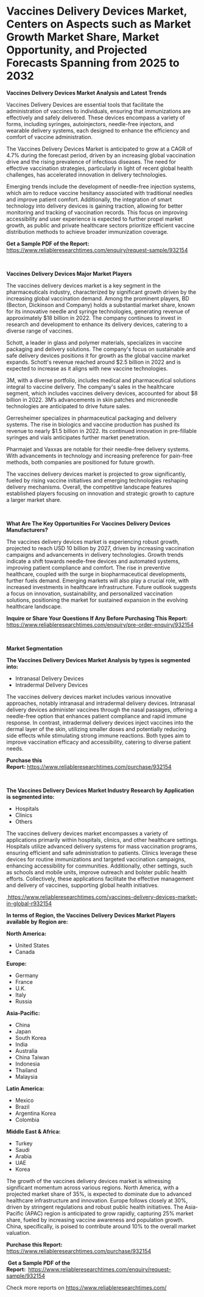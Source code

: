 <p><h1>Vaccines Delivery Devices Market, Centers on Aspects such as Market Growth Market Share, Market Opportunity, and Projected Forecasts Spanning from 2025 to 2032</h1></p><p><strong>Vaccines Delivery Devices Market Analysis and Latest Trends</strong></p>
<p><p>Vaccines Delivery Devices are essential tools that facilitate the administration of vaccines to individuals, ensuring that immunizations are effectively and safely delivered. These devices encompass a variety of forms, including syringes, autoinjectors, needle-free injectors, and wearable delivery systems, each designed to enhance the efficiency and comfort of vaccine administration.</p><p>The Vaccines Delivery Devices Market is anticipated to grow at a CAGR of 4.7% during the forecast period, driven by an increasing global vaccination drive and the rising prevalence of infectious diseases. The need for effective vaccination strategies, particularly in light of recent global health challenges, has accelerated innovation in delivery technologies. </p><p>Emerging trends include the development of needle-free injection systems, which aim to reduce vaccine hesitancy associated with traditional needles and improve patient comfort. Additionally, the integration of smart technology into delivery devices is gaining traction, allowing for better monitoring and tracking of vaccination records. This focus on improving accessibility and user experience is expected to further propel market growth, as public and private healthcare sectors prioritize efficient vaccine distribution methods to achieve broader immunization coverage.</p></p>
<p><strong>Get a Sample PDF of the Report:&nbsp;</strong> <a href="https://www.reliableresearchtimes.com/enquiry/request-sample/932154?utm_campaign=3584&utm_medium=2&utm_source=Github&utm_content=ia&utm_term=21032025&utm_id=vaccines-delivery-devices">https://www.reliableresearchtimes.com/enquiry/request-sample/932154</a></p>
<p>&nbsp;</p>
<p><strong>Vaccines Delivery Devices Major Market Players</strong></p>
<p><p>The vaccines delivery devices market is a key segment in the pharmaceuticals industry, characterized by significant growth driven by the increasing global vaccination demand. Among the prominent players, BD (Becton, Dickinson and Company) holds a substantial market share, known for its innovative needle and syringe technologies, generating revenue of approximately $18 billion in 2022. The company continues to invest in research and development to enhance its delivery devices, catering to a diverse range of vaccines.</p><p>Schott, a leader in glass and polymer materials, specializes in vaccine packaging and delivery solutions. The company's focus on sustainable and safe delivery devices positions it for growth as the global vaccine market expands. Schott's revenue reached around $2.5 billion in 2022 and is expected to increase as it aligns with new vaccine technologies.</p><p>3M, with a diverse portfolio, includes medical and pharmaceutical solutions integral to vaccine delivery. The company's sales in the healthcare segment, which includes vaccines delivery devices, accounted for about $8 billion in 2022. 3M’s advancements in skin patches and microneedle technologies are anticipated to drive future sales.</p><p>Gerresheimer specializes in pharmaceutical packaging and delivery systems. The rise in biologics and vaccine production has pushed its revenue to nearly $1.5 billion in 2022. Its continued innovation in pre-fillable syringes and vials anticipates further market penetration.</p><p>Pharmajet and Vaxxas are notable for their needle-free delivery systems. With advancements in technology and increasing preference for pain-free methods, both companies are positioned for future growth.</p><p>The vaccines delivery devices market is projected to grow significantly, fueled by rising vaccine initiatives and emerging technologies reshaping delivery mechanisms. Overall, the competitive landscape features established players focusing on innovation and strategic growth to capture a larger market share.</p></p>
<p>&nbsp;</p>
<p><strong>What Are The Key Opportunities For Vaccines Delivery Devices Manufacturers?</strong></p>
<p><p>The vaccines delivery devices market is experiencing robust growth, projected to reach USD 10 billion by 2027, driven by increasing vaccination campaigns and advancements in delivery technologies. Growth trends indicate a shift towards needle-free devices and automated systems, improving patient compliance and comfort. The rise in preventive healthcare, coupled with the surge in biopharmaceutical developments, further fuels demand. Emerging markets will also play a crucial role, with increased investments in healthcare infrastructure. Future outlook suggests a focus on innovation, sustainability, and personalized vaccination solutions, positioning the market for sustained expansion in the evolving healthcare landscape.</p></p>
<p><strong>Inquire or Share Your Questions If Any Before Purchasing This Report:</strong> <a href="https://www.reliableresearchtimes.com/enquiry/pre-order-enquiry/932154?utm_campaign=3584&utm_medium=2&utm_source=Github&utm_content=ia&utm_term=21032025&utm_id=vaccines-delivery-devices">https://www.reliableresearchtimes.com/enquiry/pre-order-enquiry/932154</a></p>
<p>&nbsp;</p>
<p><strong>Market Segmentation</strong></p>
<p><strong>The Vaccines Delivery Devices Market Analysis by types is segmented into:</strong></p>
<p><ul><li>Intranasal Delivery Devices</li><li>Intradermal Delivery Devices</li></ul></p>
<p><p>The vaccines delivery devices market includes various innovative approaches, notably intranasal and intradermal delivery devices. Intranasal delivery devices administer vaccines through the nasal passages, offering a needle-free option that enhances patient compliance and rapid immune response. In contrast, intradermal delivery devices inject vaccines into the dermal layer of the skin, utilizing smaller doses and potentially reducing side effects while stimulating strong immune reactions. Both types aim to improve vaccination efficacy and accessibility, catering to diverse patient needs.</p></p>
<p><strong>Purchase this Report:&nbsp;</strong><a href="https://www.reliableresearchtimes.com/purchase/932154?utm_campaign=3584&utm_medium=2&utm_source=Github&utm_content=ia&utm_term=21032025&utm_id=vaccines-delivery-devices">https://www.reliableresearchtimes.com/purchase/932154</a></p>
<p>&nbsp;</p>
<p><strong>The Vaccines Delivery Devices Market Industry Research by Application is segmented into:</strong></p>
<p><ul><li>Hospitals</li><li>Clinics</li><li>Others</li></ul></p>
<p><p>The vaccines delivery devices market encompasses a variety of applications primarily within hospitals, clinics, and other healthcare settings. Hospitals utilize advanced delivery systems for mass vaccination programs, ensuring efficient and safe administration to patients. Clinics leverage these devices for routine immunizations and targeted vaccination campaigns, enhancing accessibility for communities. Additionally, other settings, such as schools and mobile units, improve outreach and bolster public health efforts. Collectively, these applications facilitate the effective management and delivery of vaccines, supporting global health initiatives.</p></p>
<p><a href="https://www.reliableresearchtimes.com/vaccines-delivery-devices-market-in-global-r932154?utm_campaign=3584&utm_medium=2&utm_source=Github&utm_content=ia&utm_term=21032025&utm_id=vaccines-delivery-devices">&nbsp;https://www.reliableresearchtimes.com/vaccines-delivery-devices-market-in-global-r932154</a></p>
<p><strong>In terms of Region, the Vaccines Delivery Devices Market Players available by Region are:</strong></p>
<p>
    <p> <strong> North America: </strong>
        <ul>
            <li>United States</li>
            <li>Canada</li>
        </ul>
        </p> 
    <p> <strong> Europe: </strong>
        <ul>
            <li>Germany</li>
            <li>France</li>
            <li>U.K.</li>
            <li>Italy</li>
            <li>Russia</li>
        </ul>
        </p> 
    <p> <strong> Asia-Pacific: </strong>
        <ul>
            <li>China</li>
            <li>Japan</li>
            <li>South Korea</li>
            <li>India</li>
            <li>Australia</li>
            <li>China Taiwan</li>
            <li>Indonesia</li>
            <li>Thailand</li>
            <li>Malaysia</li>
        </ul>
        </p> 
    <p> <strong> Latin America: </strong>
        <ul>
            <li>Mexico</li>
            <li>Brazil</li>
            <li>Argentina Korea</li>
            <li>Colombia</li>
        </ul>
        </p> 
    <p> <strong> Middle East & Africa: </strong>
        <ul>
            <li>Turkey</li>
            <li>Saudi</li>
            <li>Arabia</li>
            <li>UAE</li>
            <li>Korea</li>
        </ul>
    </p>
    </p>
<p><p>The growth of the vaccines delivery devices market is witnessing significant momentum across various regions. North America, with a projected market share of 35%, is expected to dominate due to advanced healthcare infrastructure and innovation. Europe follows closely at 30%, driven by stringent regulations and robust public health initiatives. The Asia-Pacific (APAC) region is anticipated to grow rapidly, capturing 25% market share, fueled by increasing vaccine awareness and population growth. China, specifically, is poised to contribute around 10% to the overall market valuation.</p></p>
<p><strong>Purchase this Report: </strong><a href="https://www.reliableresearchtimes.com/purchase/932154?utm_campaign=3584&utm_medium=2&utm_source=Github&utm_content=ia&utm_term=21032025&utm_id=vaccines-delivery-devices">https://www.reliableresearchtimes.com/purchase/932154</a></p>
<p>&nbsp;<strong>Get a Sample PDF of the Report:&nbsp;&nbsp;</strong><a href="https://www.reliableresearchtimes.com/enquiry/request-sample/932154?utm_campaign=3584&utm_medium=2&utm_source=Github&utm_content=ia&utm_term=21032025&utm_id=vaccines-delivery-devices">https://www.reliableresearchtimes.com/enquiry/request-sample/932154</a></p>
<p><strong></strong></p>
<p>Check more reports on <a href="https://www.reliableresearchtimes.com/?utm_campaign=3584&utm_medium=2&utm_source=Github&utm_content=ia&utm_term=21032025&utm_id=vaccines-delivery-devices">https://www.reliableresearchtimes.com/</a></p>